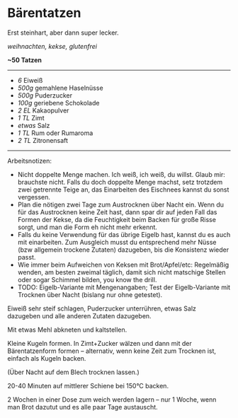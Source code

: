 # Bärentatzen

Erst steinhart, aber dann super lecker.

*weihnachten, kekse, glutenfrei*

**~50 Tatzen**

---

- *6* Eiweiß
- *500g* gemahlene Haselnüsse
- *500g* Puderzucker
- *100g* geriebene Schokolade
- *2 EL* Kakaopulver
- *1 TL* Zimt
- *etwas* Salz
- *1 TL* Rum oder Rumaroma
- *2 TL* Zitronensaft
---

Arbeitsnotizen:

- Nicht doppelte Menge machen. Ich weiß, ich weiß, du willst. Glaub mir: brauchste nicht. Falls du doch
  doppelte Menge machst, setz trotzdem zwei getrennte Teige an, das Einarbeiten des Eischnees kannst du sonst vergessen.
- Plan die nötigen zwei Tage zum Austrocknen über Nacht ein. Wenn du für das Austrocknen keine Zeit hast, dann spar dir
  auf jeden Fall das Formen der Kekse, da die Feuchtigkeit beim Backen für große Risse sorgt, und man die Form eh nicht
  mehr erkennt.
- Falls du keine Verwendung für das übrige Eigelb hast, kannst du es auch mit einarbeiten. Zum Ausgleich musst du
  entsprechend mehr Nüsse (bzw allgemein trockene Zutaten) dazugeben, bis die Konsistenz wieder passt.
- Wie immer beim Aufweichen von Keksen mit Brot/Apfel/etc: Regelmäßig wenden, am besten zweimal täglich, damit sich
  nicht matschige Stellen oder sogar Schimmel bilden, you know the drill.
- TODO: Eigelb-Variante mit Mengenangaben; Test der Eigelb-Variante mit Trocknen über Nacht (bislang nur ohne getestet).

Eiweiß sehr steif schlagen, Puderzucker unterrühren, etwas Salz dazugeben und alle anderen Zutaten dazugeben.

Mit etwas Mehl abkneten und kaltstellen.

Kleine Kugeln formen. In Zimt+Zucker wälzen und dann mit der Bärentatzenform formen – alternativ, wenn keine Zeit zum
Trocknen ist, einfach als Kugeln backen.

(Über Nacht auf dem Blech trocknen lassen.)

20-40 Minuten auf mittlerer Schiene bei 150°C backen.

2 Wochen in einer Dose zum weich werden lagern – nur 1 Woche, wenn man Brot dazutut und es alle paar Tage austauscht.
